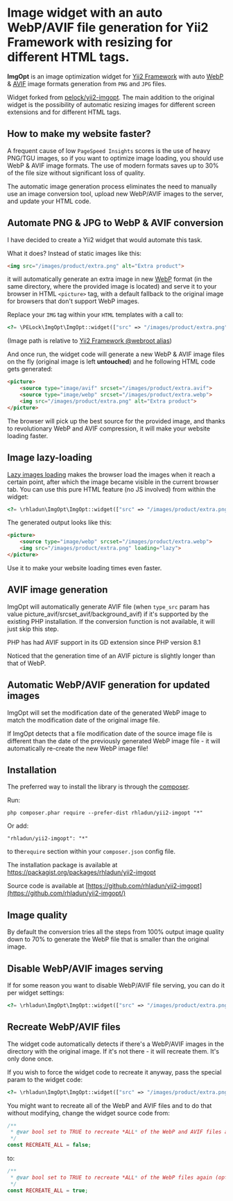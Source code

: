 # Image widget with an auto WebP/AVIF file generation for Yii2 Framework with resizing for different HTML tags.

**ImgOpt** is an image optimization widget for [Yii2 Framework](https://www.yiiframework.com) with auto [WebP](https://developers.google.com/speed/webp) & [AVIF](https://caniuse.com/avif) image formats generation from `PNG` and `JPG` files.

Widget forked from [pelock/yii2-imgopt](https://www.yiiframework.com/extension/pelock/yii2-imgopt). The main addition to the original widget is the possibility of automatic resizing images for different screen extensions and for different HTML tags.

## How to make my website faster?

A frequent cause of low `PageSpeed ​​Insights` scores is the use of heavy PNG/TGU images, so if you want to optimize image loading, you should use WebP & AVIF image formats. The use of modern formats saves up to 30% of the file size without significant loss of quality.

The automatic image generation process eliminates the need to manually use an image conversion tool, upload new WebP/AVIF images to the server, and update your HTML code.

## Automate PNG & JPG to WebP & AVIF conversion

I have decided to create a Yii2 widget that would automate this task.

What it does? Instead of static images like this:

```html
<img src="/images/product/extra.png" alt="Extra product">
```

it will automatically generate an extra image in new [WebP](https://developers.google.com/speed/webp) format (in the same directory, where the provided image is located) and serve it to your browser in HTML `<picture>` tag, with a default fallback to the original image for browsers that don't support WebP images.

Replace your `IMG` tag within your `HTML` templates with a call to:

```php
<?= \PELock\ImgOpt\ImgOpt::widget(["src" => "/images/product/extra.png", "alt" => "Extra product" ]) ?>
```

(Image path is relative to [Yii2 Framework @webroot alias](https://www.yiiframework.com/wiki/667/yii-2-list-of-path-aliases-available-with-default-basic-and-advanced-app))

And once run, the widget code will generate a new WebP & AVIF image files on the fly (original image is left **untouched**) and he following HTML code gets generated:

```html
<picture>
    <source type="image/avif" srcset="/images/product/extra.avif">
    <source type="image/webp" srcset="/images/product/extra.webp">
    <img src="/images/product/extra.png" alt="Extra product">
</picture>
```

The browser will pick up the best source for the provided image, and thanks to revolutionary WebP and AVIF compression, it will make your website loading faster.

## Image lazy-loading

[Lazy images loading](https://web.dev/browser-level-image-lazy-loading/) makes the browser load the images when it reach a certain point, after which the image became visible in the current browser tab. You can use this pure HTML feature (no JS involved) from within the widget:

```php
<?= \rhladun\ImgOpt\ImgOpt::widget(["src" => "/images/product/extra.png", "type_src"=>"picture_webp", "loading" => "lazy" ]) ?>
```

The generated output looks like this:

```html
<picture>
    <source type="image/webp" srcset="/images/product/extra.webp">
    <img src="/images/product/extra.png" loading="lazy">
</picture>
```

Use it to make your website loading times even faster.

## AVIF image generation

ImgOpt will automatically generate AVIF file (when `type_src` param has value picture_avif/srcset_avif/background_avif) if it's supported by the existing PHP installation. If the conversion function is not available, it will just skip this step.

PHP has had AVIF support in its GD extension since PHP version 8.1

Noticed that the generation time of an AVIF picture is slightly longer than that of WebP.

## Automatic WebP/AVIF generation for updated images

ImgOpt will set the modification date of the generated WebP image to match the modification date of the original image file.

If ImgOpt detects that a file modification date of the source image file is different than the date of the previously generated WebP image file - it will automatically re-create the new WebP image file!

## Installation

The preferred way to install the library is through the [composer](https://getcomposer.org/).

Run:

```
php composer.phar require --prefer-dist rhladun/yii2-imgopt "*"
```

Or add:

```
"rhladun/yii2-imgopt": "*"
```

to the`require` section within your `composer.json` config file.

The installation package is available at https://packagist.org/packages/rhladun/yii2-imgopt

Source code is available at [https://github.com/rhladun/yii2-imgopt](https://github.com/rhladun/yii2-imgopt/)

## Image quality

By default the conversion tries all the steps from 100% output image quality down to 70% to generate the WebP file that is smaller than the original image.

## Disable WebP/AVIF images serving

If for some reason you want to disable WebP/AVIF file serving, you can do it per widget settings:

```php
<?= \rhladun\ImgOpt\ImgOpt::widget(["src" => "/images/product/extra.png", "alt" => "Extra product", 'type_src'=>'srcset_webp', "disable" => true ]) ?>
```

## Recreate WebP/AVIF files

The widget code automatically detects if there's a WebP/AVIF images in the directory with the original image. If it's not there - it will recreate them. It's only done once.

If you wish to force the widget code to recreate it anyway, pass the special param to the widget code:

```php
<?= \rhladun\ImgOpt\ImgOpt::widget(["src" => "/images/product/extra.png", "alt" => "Extra product", "type_src"=>"picture_avif", "recreate" => true ]) ?>
```

You might want to recreate all of the WebP and AVIF files and to do that without modifying, change the widget source code from:

```php
/**
 * @var bool set to TRUE to recreate *ALL* of the WebP and AVIF files again (optional)
 */
const RECREATE_ALL = false;
```

to:

```php
/**
 * @var bool set to TRUE to recreate *ALL* of the WebP files again (optional)
 */
const RECREATE_ALL = true;
```


